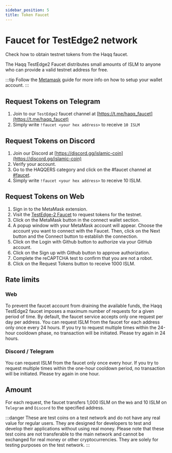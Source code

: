 ```yaml
---
sidebar_position: 5
title: Token Faucet
---
```


# Faucet for TestEdge2 network

Check how to obtain testnet tokens from the Haqq faucet.

The Haqq TestEdge2 Faucet distributes small amounts of ISLM to anyone who can provide a valid testnet address for free.

:::tip
Follow the [Metamask](../user-guides/connect-your-wallet/metamask) guide for more info on how to setup your wallet account.
:::

## Request Tokens on Telegram

<!-- markdown-link-check-disable-next-line -->

1. Join to our `TestEdge2` faucet channel at [https://t.me/haqq_faucet](https://t.me/haqq_faucet)
2. Simply write `!faucet <your hex address>` to receive `10 ISLM`

## Request Tokens on Discord

<!-- markdown-link-check-disable-next-line -->

1. Join our Discord at [https://discord.gg/islamic-coin](https://discord.gg/islamic-coin)
2. Verify your account.
3. Go to the HAQQERS category and click on the #faucet channel at [#faucet](https://discord.com/channels/989535240882114581/1075694966183043083).
4. Simply write `!faucet <your hex address>` to receive 10 ISLM.

## Request Tokens on Web

<!-- markdown-link-check-disable-next-line -->

1. Sign in to the MetaMask extension.
2. Visit the [TestEdge-2 Faucet](https://testedge2.haqq.network) to request tokens for the testnet.
3. Click on the MetaMask button in the connect wallet section.
4. A popup window with your MetaMask account will appear. Choose the account you want to connect with the Faucet. Then, click on the Next button and the Connect button to establish the connection.
5. Click on the Login with Github button to authorize via your GitHub account.
6. Click on the Sign up with Github button to approve authorization.
7. Complete the reCAPTCHA test to confirm that you are not a robot.
8. Click on the Request Tokens button to receive 1000 ISLM.

## Rate limits

### Web

To prevent the faucet account from draining the available funds, the Haqq TestEdge2 faucet imposes a maximum number of requests for a given period of time. By default, the faucet service accepts only one request per day per address. You can request ISLM from the faucet for each address only once every 24 hours. If you try to request multiple times within the 24-hour cooldown phase, no transaction will be initiated. Please try again in 24 hours.

### Discord / Telegram

You can request ISLM from the faucet only once every hour. If you try to request multiple times within the one-hour cooldown period, no transaction will be initiated. Please try again in one hour.

## Amount

For each request, the faucet transfers 1,000 ISLM on the `Web` and 10 ISLM on `Telegram` and `Discord` to the specified address.

:::danger
These are test coins on a test network and do not have any real value for regular users. They are designed for developers to test and develop their applications without using real money. Please note that these test coins are not transferable to the main network and cannot be exchanged for real money or other cryptocurrencies. They are solely for testing purposes on the test network.
:::
